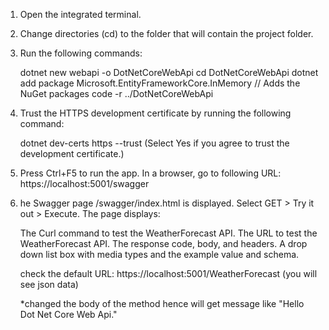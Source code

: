 1. Open the integrated terminal.

2. Change directories (cd) to the folder that will contain the project folder.

3. Run the following commands:

   dotnet new webapi -o DotNetCoreWebApi
   cd DotNetCoreWebApi
   dotnet add package Microsoft.EntityFrameworkCore.InMemory // Adds the NuGet packages
   code -r ../DotNetCoreWebApi

4. Trust the HTTPS development certificate by running the following command:

   dotnet dev-certs https --trust
   (Select Yes if you agree to trust the development certificate.)

5. Press Ctrl+F5 to run the app. In a browser, go to following URL: https://localhost:5001/swagger

6. he Swagger page /swagger/index.html is displayed. Select GET > Try it out > Execute. The page displays:

   The Curl command to test the WeatherForecast API.
   The URL to test the WeatherForecast API.
   The response code, body, and headers.
   A drop down list box with media types and the example value and schema.

   check the default URL: https://localhost:5001/WeatherForecast
   (you will see json data)

   \*changed the body of the method hence will get message like "Hello Dot Net Core Web Api."
